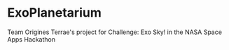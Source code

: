 # ExoPlanetarium
Team Origines Terrae's project for Challenge: Exo Sky! in the NASA Space Apps Hackathon
